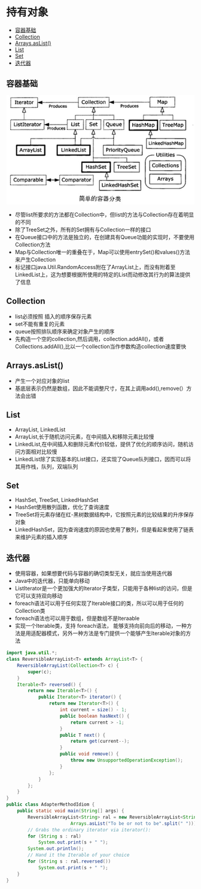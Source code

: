 # 持有对象

- [容器基础](#容器基础)
- [Collection](#collection)
- [Arrays.asList()](#arraysaslist)
- [List](#list)
- [Set](#set)
- [迭代器](#迭代器)


## 容器基础

![java容器](../../image-resources/java_collection.jpg)

- 尽管list所要求的方法都在Collection中，但list的方法与Collection存在着明显的不同
- 除了TreeSet之外，所有的Set拥有与Collection一样的接口
- 在Queue接口中的方法是独立的，在创建具有Queue功能的实现时，不要使用Collection方法
- Map与Collection唯一的重叠在于，Map可以使用entrySet()和values()方法来产生Collection
- 标记接口java.Util.RandomAccess附在了ArrayList上，而没有附着至LinkedList上，这为想要根据所使用的特定的List而动修改其行为的算法提供了信息

## Collection

- list必须按照 插入的顺序保存元素
- set不能有重复的元素
- queue按照排队顺序来确定对象产生的顺序
- 先构造一个空的collection,然后调用，collection.addAll()，或者Collections.addAll(),比以一个collection当作参数构造collection速度要快

## Arrays.asList()

- 产生一个对应对象的list
- 基底层表示仍然是数组，因此不能调整尺寸，在其上调用add(),remove(）方法会出错

## List

- ArrayList, LinkedList
- ArrayList,长于随机访问元素，在中间插入和移除元素比较慢
- LinkedList,在中间插入和删除元素代价较低，提供了优化的顺序访问，随机访问方面相对比较慢
- LinkedList除了实现基本的List接口，还实现了Queue队列接口，因而可以将其用作栈，队列，双端队列

## Set

- HashSet, TreeSet, LinkedHashSet
- HashSet使用散列函数，优化了查询速度
- TreeSet将元素存储在红-黑树数据结构中，它按照元素的比较结果的升序保存对象
- LinkedHashSet，因为查询速度的原因也使用了散列，但是看起来使用了链表来维护元素的插入顺序

## 迭代器

- 使用容器，如果想要代码与容器的确切类型无关，就应当使用迭代器
- Java中的迭代器，只能单向移动
- ListIterator是一个更加强大的Iterator子类型，只能用于各种list的访问，但是它可以支持双向移动
- foreach语法可以用于任何实现了Iterable接口的类，所以可以用于任何的Collection类
- foreach语法也可以用于数组，但是数组不是Iteraable
- 实现一个Iterable类，支持 foreach语法， 能够支持向前向后的移动，一种方法是用适配器模式，另外一种方法是专门提供一个能够产生Iterable对象的方法

```java
import java.util.*;
class ReversibleArrayList<T> extends ArrayList<T> {
    ReversibleArrayList(Collection<T> c) {
        super(c);
    }
    Iterable<T> reversed() {
        return new Iterable<T>() {
            public Iterator<T> iterator() {
                return new Iterator<T>() {
                    int current = size() - 1;
                    public boolean hasNext() {
                        return current > -1;
                    }
                    public T next() {
                        return get(current--);
                    }
                    public void remove() {
                        throw new UnsupportedOperationException();
                    }
                };
            }
        };
    }
}
public class AdapterMethodIdiom {
    public static void main(String[] args) {
        ReversibleArrayList<String> ral = new ReversibleArrayList<String>(
                        Arrays.asList("To be or not to be".split(" ")));
        // Grabs the ordinary iterator via iterator():
        for (String s : ral)
            System.out.print(s + " ");
        System.out.println();
        // Hand it the Iterable of your choice
        for (String s : ral.reversed())
            System.out.print(s + " ");
    }
}
```